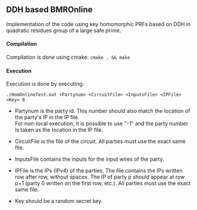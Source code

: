 ## DDH based BMROnline

Implementation of the code using key homomorphic PRFs based on DDH in quadratic residues group of a large safe prime.

#### Compilation

Compilation is done using cmake: `cmake . && make`

#### Execution

Execution is done by executing:

`./HomOnlineTest.out <Partynum> <CircuitFile> <InputsFile> <IPFile> <Key> 0`

* Partynum is the party id. This number should also match the location of the party's IP in the IP file.  
For non-local execution, it is possible to use "-1" and the party number is taken as the location in the IP file.

* CircuitFile is the file of the circuit. All parties must use the exact same file.

* InputsFile contains the inputs for the input wires of the party.

* IPFile is the IPs (IPv4) of the parties. The file contains the IPs written row after row, without spaces. 
The IP of party p should appear at row p+1 (party 0 written on the first row, etc.). All parties must use the exact same file.

* Key should be a random secret key.